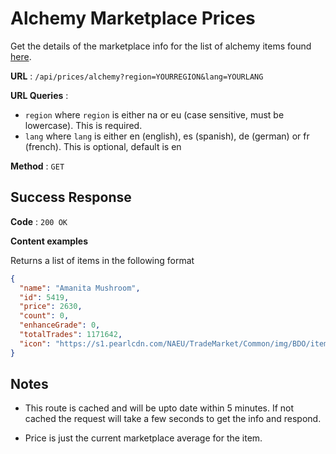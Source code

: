 # Alchemy Marketplace Prices

Get the details of the marketplace info for the list of alchemy items found [here](../../data/Alchemy.json).

**URL** : `/api/prices/alchemy?region=YOURREGION&lang=YOURLANG`

**URL Queries** :

- `region` where `region` is either na or eu (case sensitive, must be lowercase). This is required.
- `lang` where `lang` is either en (english), es (spanish), de (german) or fr (french). This is optional, default is en

**Method** : `GET`

## Success Response

**Code** : `200 OK`

**Content examples**

Returns a list of items in the following format

```json
{
  "name": "Amanita Mushroom",
  "id": 5419,
  "price": 2630,
  "count": 0,
  "enhanceGrade": 0,
  "totalTrades": 1171642,
  "icon": "https://s1.pearlcdn.com/NAEU/TradeMarket/Common/img/BDO/item/5419.png"
}
```

## Notes

- This route is cached and will be upto date within 5 minutes. If not cached the request will take a few seconds to get the info and respond.

- Price is just the current marketplace average for the item.
